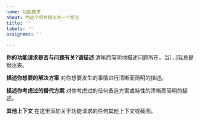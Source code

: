 ```yaml
---
name: 功能要求
about: 为这个项目提出的一个想法
title: ''
labels: ''
assignees: ''

---
```


**你的功能请求是否与问题有关?请描述**
清晰而简明地描述问题所在。当[…]我总是很沮丧。

**描述你想要的解决方案**
对你想要发生的事情进行清晰而简明的描述。

**描述你考虑过的替代方案**
对你考虑过的任何备选方案或特性的清晰而简明的描述。

**其他上下文**
在这里添加关于功能请求的任何其他上下文或截图。

